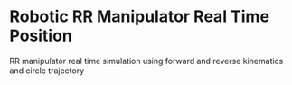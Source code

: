 # Robotic RR Manipulator Real Time Position
 RR manipulator real time simulation using forward and reverse kinematics and circle trajectory
